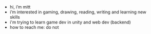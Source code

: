 - hi, i’m mitt
- i’m interested in gaming, drawing, reading, writing and learning new skills
- i'm trying to learn game dev in unity and web dev (backend)
- how to reach me: do not 

<!---
heyimmitt/heyimmitt is a ✨ special ✨ repository because its `README.md` (this file) appears on your GitHub profile.
You can click the Preview link to take a look at your changes.
--->
